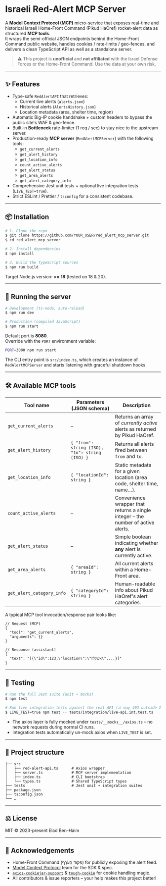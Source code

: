 # Israeli Red-Alert MCP Server

A **Model Context Protocol (MCP)** micro-service that exposes real-time and historical Israeli Home-Front Command (Pikud HaOref) rocket-alert data as structured **MCP tools**.  
It wraps the semi-official JSON endpoints behind the Home-Front Command public website, handles cookies / rate-limits / geo-fences, and delivers a clean TypeScript API as well as a standalone server.

> ⚠️  This project is **unofficial** and **not affiliated** with the Israel Defense Forces or the Home-Front Command. Use the data at your own risk.

---

## ✨ Features

* Type-safe `RedAlertAPI` that retrieves:
  * Current live alerts (`alerts.json`)
  * Historical alerts (`AlertsHistory.json`)
  * Location metadata (area, shelter time, region)
* Automatic Big-IP cookie handshake + custom headers to bypass the public site's WAF & geo-fence.
* Built-in **Bottleneck** rate-limiter (1 req / sec) to stay nice to the upstream server.
* Production-ready **MCP server** (`RedAlertMCPServer`) with the following tools:
  * `get_current_alerts`
  * `get_alert_history`
  * `get_location_info`
  * `count_active_alerts`
  * `get_alert_status`
  * `get_area_alerts`
  * `get_alert_category_info`
* Comprehensive Jest unit tests + optional live integration tests (`LIVE_TEST=true`).
* Strict ESLint / Prettier / `tsconfig` for a consistent codebase.

---

## 📦 Installation

```bash
# 1. Clone the repo
$ git clone https://github.com/YOUR_USER/red_alert_mcp_server.git
$ cd red_alert_mcp_server

# 2. Install dependencies
$ npm install

# 3. Build the TypeScript sources
$ npm run build
```

Target Node.js version: **>= 18** (tested on 18 & 20).

---

## 🚀 Running the server

```bash
# Development (ts-node, auto-reload)
$ npm run dev

# Production (compiled JavaScript)
$ npm run start
```

Default port is **8080**.  
Override with the `PORT` environment variable:

```bash
PORT=3000 npm run start
```

The CLI entry point is `src/index.ts`, which creates an instance of `RedAlertMCPServer` and starts listening with graceful shutdown hooks.

---

## 🛠️ Available MCP tools

| Tool name | Parameters (JSON schema) | Description |
|-----------|--------------------------|-------------|
| `get_current_alerts` | – | Returns an array of *currently active* alerts as returned by Pikud HaOref. |
| `get_alert_history` | `{ "from": string (ISO), "to": string (ISO) }` | Returns all alerts fired between `from` and `to`. |
| `get_location_info` | `{ "locationId": string }` | Static metadata for a given location (area code, shelter time, name…). |
| `count_active_alerts` | – | Convenience wrapper that returns a single integer – the number of active alerts. |
| `get_alert_status` | – | Simple boolean indicating whether **any** alert is currently active. |
| `get_area_alerts` | `{ "areaId": string }` | All current alerts within a Home-Front area. |
| `get_alert_category_info` | `{ "categoryId": string }` | Human-readable info about Pikud HaOref's alert categories. |

A typical MCP tool invocation/response pair looks like:

```jsonc
// Request (MCP)
{
  "tool": "get_current_alerts",
  "arguments": {}
}

// Response (assistant)
{
  "text": "[{\"id\":123,\"location\":\"אשקלון\",...}]"
}
```

---

## 🧪 Testing

```bash
# Run the full Jest suite (unit + mocks)
$ npm test

# Run live integration tests against the real API (⚠️ may 403 outside IL)
$ LIVE_TEST=true npm test -- tests/integration/live-api.int.test.ts
```

* The axios layer is fully mocked under `tests/__mocks__/axios.ts` – no network requests during normal CI runs.
* Integration tests automatically un-mock axios when `LIVE_TEST` is set.

---

## 📂 Project structure

```
├── src
│   ├── red-alert-api.ts      # Axios wrapper
│   ├── server.ts             # MCP server implementation
│   ├── index.ts              # CLI bootstrap
│   └── types.ts              # Shared TypeScript types
├── tests                     # Jest unit + integration suites
├── package.json
├── tsconfig.json
└── …
```

---

## ⚖️ License

MIT © 2023-present Elad Ben-Haim

---

## 🙏 Acknowledgements

* Home-Front Command (פִּקוּד הֶעֹרֶף) for publicly exposing the alert feed.
* [Model Context Protocol](https://github.com/modelcontextprotocol) team for the SDK & spec.
* [`axios-cookiejar-support`](https://github.com/3846masa/axios-cookiejar-support) & [`tough-cookie`](https://github.com/salesforce/tough-cookie) for cookie handling magic.
* All contributors & issue reporters – your help makes this project better!
